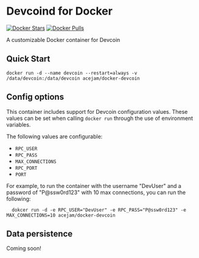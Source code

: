 # Devcoind for Docker

[![Docker Stars](https://img.shields.io/docker/stars/acejam/docker-devcoin.svg?maxAge=2592000)](https://hub.docker.com/r/acejam/docker-devcoin)
[![Docker Pulls](https://img.shields.io/docker/pulls/acejam/docker-devcoin.svg?maxAge=2592000)](https://hub.docker.com/r/acejam/docker-devcoin)

A customizable Docker container for Devcoin

## Quick Start

    docker run -d --name devcoin --restart=always -v /data/devcoin:/data/devcoin acejam/docker-devcoin

## Config options

This container includes support for Devcoin configuration values. These values can be set when calling `docker run` through the use of environment variables.

The following values are configurable:
* `RPC_USER`
* `RPC_PASS`
* `MAX_CONNECTIONS`
* `RPC_PORT`
* `PORT`

For example, to run the container with the username "DevUser" and a password of "P@ssw0rd123" with 10 max connections, you can run the following:

      dokcer run -d -e RPC_USER="DevUser" -e RPC_PASS="P@ssw0rd123" -e MAX_CONNECTIONS=10 acejam/docker-devcoin

## Data persistence

Coming soon!
